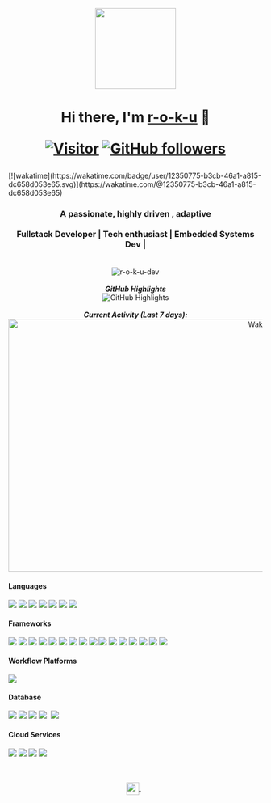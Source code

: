 <p align="center">
    <img src="https://avatars.githubusercontent.com/u/13709768?v=4"
    height="160px" width="160px">
</p>

<h1 align="center">
    Hi there, I'm 
    <a href="https://github.com/r-o-k-u" target="_blank">r-o-k-u</a> 👋

[![Visitor](https://komarev.com/ghpvc/?username=r-o-k-u&style=flat&color=blueviolet)](https://github.com/r-o-k-u) 
[![GitHub followers](https://img.shields.io/github/followers/r-o-k-u.svg?style=social&label=Follow&color=blueviolet)](https://github.com/r-o-k-u?tab=followers) 
</h1>
[![wakatime](https://wakatime.com/badge/user/12350775-b3cb-46a1-a815-dc658d053e65.svg)](https://wakatime.com/@12350775-b3cb-46a1-a815-dc658d053e65)
<h3 align="center">
    A passionate, highly driven , adaptive 
    <br/>
    <br/>
    Fullstack Developer  |  Tech enthusiast  | Embedded Systems Dev | 
    <br/>
    <br/>
</h3>


<div>
    <p align="center">
        <img src="https://github-readme-stats.vercel.app/api?username=r-o-k-u&count_private=true&show_icons=true&theme=prussian"
        alt=r-o-k-u-dev />
        <br />
        <br />
        <b><em>GitHub Highlights</em></b>
        <br />
        <img src="https://github-readme-streak-stats.herokuapp.com/?user=r-o-k-u" alt="GitHub Highlights" />
        <br />
        <br />
        <b><em>Current Activity (Last 7 days):</em></b> 
        <br />
        <img width="1000" height="500" src="https://wakatime.com/share/@roku/dc088362-b0c5-4024-b3b0-1b19e7cc20a9.svg" alt="Wakatime" />
    </p>
</div>

#### Languages
[![](https://img.shields.io/badge/JavaScript-323330?style=for-the-badge&logo=javascript&logoColor=F7DF1E)]() 
[![](https://img.shields.io/badge/Python-3776AB?style=for-the-badge&logo=python&logoColor=white)]() 
[![](https://img.shields.io/badge/Dart-0175C2?style=for-the-badge&logo=dart&logoColor=white)]() 
[![](https://img.shields.io/badge/TypeScript-007ACC?style=for-the-badge&logo=typescript&logoColor=white)]() 
[![](https://img.shields.io/badge/TensorFlow-FF6F00?style=for-the-badge&logo=TensorFlow&logoColor=white)]()
[![](https://img.shields.io/badge/C%2B%2B-00599C?style=for-the-badge&logo=c%2B%2B&logoColor=white)]()
[![](https://img.shields.io/badge/PHP-777BB4?style=for-the-badge&logo=php&logoColor=white  )]()



#### Frameworks
[![](https://img.shields.io/badge/Docker-2CA5E0?style=for-the-badge&logo=docker&logoColor=white)]() 
[![](https://img.shields.io/badge/Node.js-339933?style=for-the-badge&logo=nodedotjs&logoColor=white)]()
[![](https://img.shields.io/badge/Express.js-404D59?style=for-the-badge)]()
[![](https://img.shields.io/badge/Laravel-FF2D20?style=for-the-badge&logo=laravel&logoColor=white)]()
[![](https://img.shields.io/badge/Python-3776AB?style=for-the-badge&logo=python&logoColor=white)]()
[![](https://img.shields.io/badge/Flask-000000?style=for-the-badge&logo=flask&logoColor=white)]()
[![](https://img.shields.io/badge/React-20232A?style=for-the-badge&logo=react&logoColor=61DAFB)]() 
[![](https://img.shields.io/badge/Vue.js-35495E?style=for-the-badge&logo=vuedotjs&logoColor=4FC08D)]() 
[![](https://img.shields.io/badge/Git-F05032?style=for-the-badge&logo=git&logoColor=white)]()
[![](https://img.shields.io/badge/Postman-FF6C37?style=for-the-badge&logo=Postman&logoColor=white)]() 
[![](https://img.shields.io/badge/Tailwind_CSS-38B2AC?style=for-the-badge&logo=tailwind-css&logoColor=white)]() 
[![](https://img.shields.io/badge/firebase-ffca28?style=for-the-badge&logo=firebase&logoColor=black)]()
[![](https://img.shields.io/badge/Nginx-009639?style=for-the-badge&logo=nginx&logoColor=white)]() 
[![](https://img.shields.io/badge/Markdown-000000?style=for-the-badge&logo=markdown&logoColor=white)]()
[![](https://img.shields.io/badge/Flutter-02569B?style=for-the-badge&logo=flutter&logoColor=white)]() 
[![](https://img.shields.io/badge/ros-%230A0FF9.svg?style=for-the-badge&logo=ros&logoColor=white)]() 
[![]()]() 

#### Workflow Platforms
[![](https://img.shields.io/badge/Jira-0052CC?style=for-the-badge&logo=Jira&logoColor=white)]()


#### Database
[![](https://img.shields.io/badge/MariaDB-003545?style=for-the-badge&logo=mariadb&logoColor=white)]() 
[![](https://img.shields.io/badge/MySQL-00000F?style=for-the-badge&logo=mysql&logoColor=white)]()
[![](https://img.shields.io/badge/MongoDB-4EA94B?style=for-the-badge&logo=mongodb&logoColor=white)]()
[![](https://img.shields.io/badge/PostgreSQL-316192?style=for-the-badge&logo=postgresql&logoColor=white)]() 
[![]()]() 
[![](https://img.shields.io/badge/redis-%23DD0031.svg?&style=for-the-badge&logo=redis&logoColor=white)]()

#### Cloud Services
[![](https://img.shields.io/badge/DigitalOcean-%230167ff.svg?style=for-the-badge&logo=digitalOcean&logoColor=white)]() 
[![](https://img.shields.io/badge/Microsoft_Azure-0089D6?style=for-the-badge&logo=microsoft-azure&logoColor=white)]() 
[![](https://img.shields.io/badge/AWS-%23FF9900.svg?style=for-the-badge&logo=amazon-aws&logoColor=white)]() 
[![](https://img.shields.io/badge/Heroku-430098?style=for-the-badge&logo=heroku&logoColor=white)]() 
<br/>
<br/>
<br/>
<p align="center">
    <a href="https://www.linkedin.com/in/cornelius-okaya-b78bb610b/" target="blank">
        <img align="center" src="https://cdn-icons-png.flaticon.com/512/174/174857.png" alt="r-o-k-u-dev" height="25" width="25" />
    </a> 
    &nbsp;&nbsp;
    <!-- <a href="https://twitter.com/therealmurimi" target="blank">
        <img align="center" src="https://cdn-icons-png.flaticon.com/512/733/733579.png" alt="r-o-k-u" height="25" width="25" />
    </a>
    </a> -->
</p>
